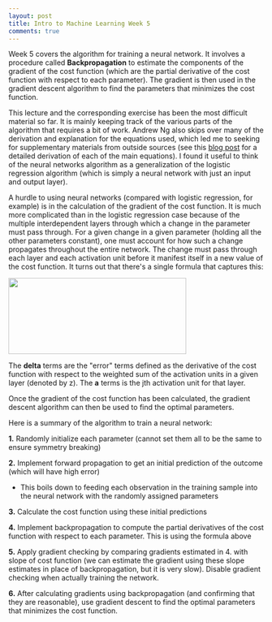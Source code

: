 ```yaml
---
layout: post
title: Intro to Machine Learning Week 5
comments: true
---
```


Week 5 covers the algorithm for training a neural network. It involves a procedure called **Backpropagation** to estimate the components of the gradient of the cost function (which are the partial derivative of the cost function with respect to each parameter). The gradient is then used in the gradient descent algorithm to find the parameters that minimizes the cost function.

<!--excerpt-->

This lecture and the corresponding exercise has been the most difficult material so far. It is mainly keeping track of the various parts of the algorithm that requires a bit of work. Andrew Ng also skips over many of the derivation and explanation for the equations used, which led me to seeking for supplementary materials from outside sources (see this [blog post](http://neuralnetworksanddeeplearning.com/chap2.html) for a detailed derivation of each of the main equations). I found it useful to think of the neural networks algorithm as a generalization of the logistic regression algorithm (which is simply a neural network with just an input and output layer).

A hurdle to using neural networks (compared with logistic regression, for example) is in the calculation of the gradient of the cost function. It is much more complicated than in the logistic regression case because of the multiple interdependent layers through which a change in the parameter must pass through. For a given change in a given parameter (holding all the other parameters constant), one must account for how such a change propagates throughout the entire network. The change must pass through each layer and each activation unit before it manifest itself in a new value of the cost function. It turns out that there's a single formula that captures this:

<a href="{{site.url}}/img/wk5_1.png">
<img src="{{site.url}}/img/wk5_1.png" width="350" height="150"/>
</a>

The **delta** terms are the "error" terms defined as the derivative of the cost function with respect to the weighted sum of the activation units in a given layer (denoted by z). The **a** terms is the jth activation unit for that layer.

Once the gradient of the cost function has been calculated, the gradient descent algorithm can then be used to find the optimal parameters.

Here is a summary of the algorithm to train a neural network:

**1.** Randomly initialize each parameter (cannot set them all to be the same to ensure symmetry breaking)

**2.** Implement forward propagation to get an initial prediction of the outcome (which will have high error)
- This boils down to feeding each observation in the training sample into the neural network with the randomly assigned parameters

**3.** Calculate the cost function using these initial predictions

**4.** Implement backpropagation to compute the partial derivatives of the cost function with respect to each parameter. This is using the formula above

**5.** Apply gradient checking by comparing gradients estimated in 4\. with slope of cost function (we can estimate the gradient using these slope estimates in place of backpropagation, but it is very slow). Disable gradient checking when actually training the network.

**6.** After calculating gradients using backpropagation (and confirming that they are reasonable), use gradient descent to find the optimal parameters that minimizes the cost function.

